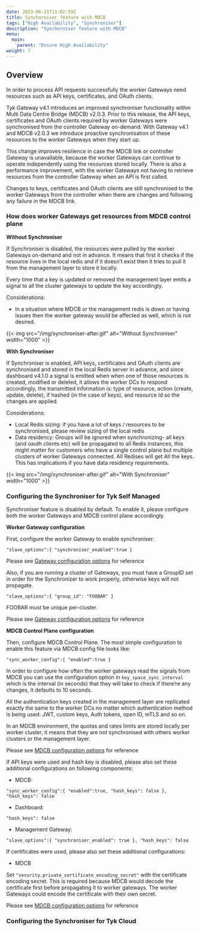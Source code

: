 ```yaml
---
date: 2023-06-21T11:02:59Z
title: Synchorniser feature with MDCB
tags: ["High Availability", "Synchroniser"]
description: "Synchorniser feature with MDCB"
menu:
  main:
    parent: "Ensure High Availability"
weight: 7
---
```


## Overview

In order to process API requests successfully the worker Gateways need resources such as API keys, certificates, and OAuth clients.

Tyk Gateway v4.1 introduces an improved synchroniser functionality within Multi Data Centre Bridge (MDCB) v2.0.3. Prior to this release, the API keys, certificates and OAuth clients required by worker Gateways were synchronised from the controller Gateway on-demand. With Gateway v4.1 and MDCB v2.0.3 we introduce proactive synchronisation of these resources to the worker Gateways when they start up.

This change improves resilience in case the MDCB link or controller Gateway is unavailable, because the worker Gateways can continue to operate independently using the resources stored locally. There is also a performance improvement, with the worker Gateways not having to retrieve resources from the controller Gateway when an API is first called.

Changes to keys, certificates and OAuth clients are still synchronised to the worker Gateways from the controller when there are changes and following any failure in the MDCB link.

### How does worker Gateways get resources from MDCB control plane

**Without Synchroniser**

If Synchroniser is disabled, the resources were pulled by the worker Gateways on-demand and not in advance. It means that first it checks if the resource lives in the local redis and if it doesn’t exist then it tries to pull it from the management layer to store it locally.

Every time that a key is updated or removed the management layer emits a signal to all the cluster gateways to update the key accordingly.

Considerations:
- In a situation where MDCB or the management redis is down or having issues then the worker gateway would be affected as well, which is not desired.

{{< img src="/img/synchroniser-after.gif" alt="Without Synchroniser" width="1000" >}}

**With Synchroniser**

If Synchroniser is enabled, API keys, certificates and OAuth clients are synchronised and stored in the local Redis server in advance, and since dashboard v4.1.0 a signal is emitted when when one of those resources is created, modified or deleted, it allows the worker DCs to respond accordingly, the transmitted information is: type of resource, action (create, update, delete), if hashed (in the case of keys), and resource Id so the changes are applied.

Considerations: 
- Local Redis sizing: if you have a lot of keys / resources to be synchronised, please review sizing of the local redis
- Data residency: Groups will be ignored when synchronizing- all keys (and oauth clients etc) will be propagated to all Redis instances, this might matter for customers who have a single control plane but multiple clusters of worker Gateways connected. All Redises will get All the keys. This has implications if you have data residency requirements.

{{< img src="/img/synchroniser-after.gif" alt="With Synchroniser" width="1000" >}}

### Configuring the Synchroniser for Tyk Self Managed

Synchroniser feature is disabled by default. To enable it, please configure both the worker Gateways and MDCB control plane accordingly.

**Worker Gateway configuration**

First, configure the worker Gateway to enable synchroniser:

`"slave_options":{ "synchroniser_enabled":true }`

Please see [Gateway configuration options](https://tyk.io/docs/tyk-oss-gateway/configuration/#slave_optionssynchroniser_enabled) for reference

Also, if you are running a cluster of Gateways, you must have a GroupID set in order for the Synchronizer to work properly, otherwise keys will not propagate.

`"slave_options":{ "group_id": "FOOBAR" }`

FOOBAR must be unique per-cluster.

Please see [Gateway configuration options](https://tyk.io/docs/tyk-oss-gateway/configuration/#slave_optionsgroup_id) for reference

**MDCB Control Plane configuration**

Then, configure MDCB Control Plane. The most simple configuration to enable this feature via MDCB config file looks like:

`"sync_worker_config":{ "enabled":true }`

In order to configure how often the worker gateways read the signals from MDCB you can use the configuration option in `key_space_sync_interval` which is the interval (in seconds) that they will take to check if there’re any changes, it defaults to 10 seconds.

All the authentication keys created in the management layer are replicated exactly the same to the worker DCs no matter which authentication method is being used: JWT, custom keys, Auth tokens, open ID, mTLS and so on.

In an MDCB environment, the quotas and rates limits are stored locally per worker cluster, it means that they are not synchronised with others worker clusters or the management layer.

Please see [MDCB configuration options](https://tyk.io/docs/tyk-multi-data-centre/mdcb-configuration-options/#sync_worker_config) for reference

If API keys were used and hash key is disabled, please also set these additional configurations on following components:

- MDCB:

`"sync_worker_config":{ "enabled":true, "hash_keys": false }, "hash_keys": false` 

- Dashboard:

`"hash_keys": false` 

- Management Gateway:

`"slave_options":{ "synchroniser_enabled": true }, "hash_keys": false` 

If certificates were used, please also set these additional configurations:

- MDCB

Set `"security.private_certificate_encoding_secret"` with the certificate encoding secret. This is required because MDCB would decode the certificate first before propagating it to worker gateways. The worker Gateways could encode the certificate with their own secret.

Please see [MDCB configuration options](https://tyk.io/docs/tyk-multi-data-centre/mdcb-configuration-options/#securityprivate_certificate_encoding_secret) for reference

### Configuring the Synchroniser for Tyk Cloud


